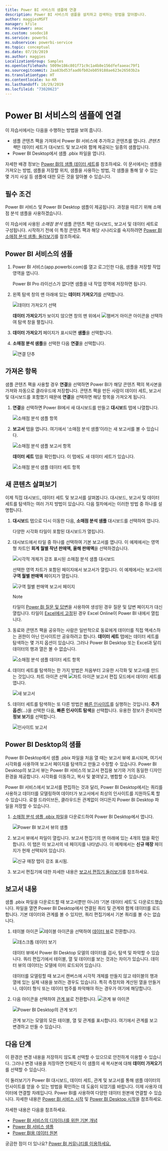 ```yaml
---
title: Power BI 서비스의 샘플에 연결
description: Power BI 서비스의 샘플을 설치하고 검색하는 방법을 알아봅니다.
author: maggiesMSFT
manager: kfile
ms.reviewer: amac
ms.custom: seodec18
ms.service: powerbi
ms.subservice: powerbi-service
ms.topic: conceptual
ms.date: 07/19/2019
ms.author: maggies
LocalizationGroup: Samples
ms.openlocfilehash: 5009e186c801f71c9c1a4b8e156dfefaaeac79f1
ms.sourcegitcommit: 2aa83bd53faad6fb02eb059188ae623e26503b2a
ms.translationtype: HT
ms.contentlocale: ko-KR
ms.lasthandoff: 10/29/2019
ms.locfileid: "73020623"
---
```

#  <a name="connect-to-the-samples-in-the-power-bi-service"></a>Power BI 서비스의 샘플에 연결

이 자습서에서는 다음을 수행하는 방법을 보여 줍니다. 
- 샘플 콘텐츠 팩을 가져와서 Power BI 서비스에 추가하고 콘텐츠를 엽니다. *콘텐츠 팩*은 데이터 세트가 대시보드 및 보고서와 함께 제공되는 일종의 샘플입니다. 
- Power BI Desktop에서 샘플 .pbix 파일을 엽니다.

자세한 배경 정보는 [Power BI의 샘플 데이터 세트](sample-datasets.md)를 참조하세요. 이 문서에서는 샘플을 가져오는 방법, 샘플을 저장할 위치, 샘플을 사용하는 방법, 각 샘플을 통해 알 수 있는 몇 가지 사실 등 샘플에 대한 모든 것을 알아볼 수 있습니다. 

## <a name="prerequisites"></a>필수 조건
Power BI 서비스 및 Power BI Desktop 샘플이 제공됩니다. 과정을 따르기 위해 소매점 분석 샘플을 사용하겠습니다.

이 자습서에 사용된 *소매점 분석* 샘플 콘텐츠 팩은 대시보드, 보고서 및 데이터 세트로 구성됩니다.
시작하기 전에 이 특정 콘텐츠 팩과 해당 시나리오를 숙지하려면 [Power BI 소매점 분석 샘플: 둘러보기](sample-retail-analysis.md)를 참조하세요.

## <a name="samples-in-the-power-bi-service"></a>Power BI 서비스의 샘플

1. Power BI 서비스(app.powerbi.com)를 열고 로그인한 다음, 샘플을 저장할 작업 영역을 엽니다. 

    Power BI Pro 라이선스가 없다면 샘플을 내 작업 영역에 저장하면 됩니다.

2. 왼쪽 탐색 창의 맨 아래에 있는 **데이터 가져오기**를 선택합니다. 

   ![데이터 가져오기 선택](media/sample-datasets/power-bi-get-data.png)

   **데이터 가져오기**가 보이지 않으면 창의 맨 위에서 ![햄버거 아이콘](media/sample-tutorial-connect-to-the-samples/expand-nav.png) 아이콘을 선택하여 탐색 창을 펼칩니다.

5. **데이터 가져오기** 페이지가 표시되면 **샘플**을 선택합니다.
   
6. **소매점 분석 샘플**을 선택한 다음 **연결**을 선택합니다.   
   
   ![연결 단추](media/sample-tutorial-connect-to-the-samples/pbi_retailanalysissampleconnect.png)

## <a name="what-was-imported"></a>가져온 항목
샘플 콘텐츠 팩을 사용할 경우 **연결**을 선택하면 Power BI가 해당 콘텐츠 팩의 복사본을 가져와 자동으로 클라우드에 저장합니다. 콘텐츠 팩을 만든 사람이 데이터 세트, 보고서 및 대시보드를 포함했기 때문에 **연결**을 선택하면 해당 항목을 가져오게 됩니다. 

1. **연결**을 선택하면 Power BI에서 새 대시보드를 만들고 **대시보드** 탭에 나열합니다. 
   
   ![소매점 분석 샘플 항목](media/sample-retail-analysis/retail-entry.png)
2. **보고서** 탭을 엽니다. 여기에서 ‘소매점 분석 샘플’이라는 새 보고서를 볼 수 있습니다. 
   
   ![소매점 분석 샘플 보고서 항목](media/sample-tutorial-connect-to-the-samples/power-bi-new-report.png)
   
   **데이터 세트** 탭을 확인합니다. 이 탭에도 새 데이터 세트가 있습니다.
   
   ![소매점 분석 샘플 데이터 세트 항목](media/sample-tutorial-connect-to-the-samples/power-bi-new-dataset.png)

## <a name="explore-your-new-content"></a>새 콘텐츠 살펴보기
이제 직접 대시보드, 데이터 세트 및 보고서를 살펴봅니다. 대시보드, 보고서 및 데이터 세트를 탐색하는 여러 가지 방법이 있습니다. 다음 절차에서는 이러한 방법 중 하나를 설명합니다.  

1. **대시보드** 탭으로 다시 이동한 다음, **소매점 분석 샘플** 대시보드를 선택하여 엽니다.       

   다양한 시각화 타일이 포함된 대시보드가 열립니다.   
 
1. 대시보드에서 타일 중 하나를 선택하여 기본 보고서를 엽니다. 이 예제에서는 영역형 차트인 **회계 월별 작년 판매액, 올해 판매액**을 선택하겠습니다.  

   ![시각적 개체가 강조 표시된 소매점 분석 샘플 대시보드](media/sample-tutorial-connect-to-the-samples/power-bi-dashboards2new.png)

   선택한 영역 차트가 포함된 페이지에서 보고서가 열립니다. 이 예제에서는 보고서의 **구역 월별 판매액** 페이지가 열립니다.
   
   ![구역 월별 판매액 보고서 페이지](media/sample-tutorial-connect-to-the-samples/power-bi-report.png)
   
   > [!NOTE]
   > 타일이 [Power BI 질문 및 답변](power-bi-tutorial-q-and-a.md)을 사용하여 생성된 경우 질문 및 답변 페이지가 대신 열립니다. 타일이 [Excel에서 고정](service-dashboard-pin-tile-from-excel.md)된 경우 Excel Online이 Power BI 내에서 열립니다.
   > 
   > 
1. 동료와 콘텐츠 팩을 공유하는 사람은 일반적으로 동료에게 데이터를 직접 액세스하는 권한이 아닌 인사이트만 공유하려고 합니다. **데이터 세트** 탭에는 데이터 세트를 탐색하는 몇 가지 옵션이 있습니다. 그러나 Power BI Desktop 또는 Excel과 달리 데이터의 행과 열은 볼 수 없습니다. 
   
   ![소매점 분석 샘플 데이터 세트 항목](media/sample-tutorial-connect-to-the-samples/power-bi-new-dataset.png)
   
1. 데이터 세트를 탐색하는 한 가지 방법은 처음부터 고유한 시각화 및 보고서를 만드는 것입니다. 차트 아이콘 선택 ![차트 아이콘](media/sample-tutorial-connect-to-the-samples/power-bi-chart-icon4.png) 보고서 편집 모드에서 데이터 세트를 엽니다.
     
   ![새 보고서](media/sample-tutorial-connect-to-the-samples/power-bi-report-editing.png)

1. 데이터 세트를 탐색하는 또 다른 방법은 [빠른 인사이트](consumer/end-user-insights.md)를 실행하는 것입니다. **추가 옵션**(...)을 선택한 다음, **빠른 인사이트 탐색**을 선택합니다. 유용한 정보가 준비되면 **정보 보기**를 선택합니다.
     
    ![인사이트 보고서](media/sample-tutorial-connect-to-the-samples/power-bi-insights.png)

## <a name="samples-in-power-bi-desktop"></a>Power BI Desktop의 샘플 
Power BI Desktop에서 샘플 .pbix 파일을 처음 열 때는 보고서 뷰에 표시되며, 여기서 시각화를 사용하여 보고서 페이지를 탐색하고 만들고 수정할 수 있습니다. Power BI Desktop의 보고서 뷰는 Power BI 서비스의 보고서 편집용 보기와 거의 동일한 디자인 환경을 제공합니다. 시각화를 이동하고, 복사 및 붙여넣고, 병합할 수 있습니다. 

Power BI 서비스에서 보고서를 편집하는 것과 달리, Power BI Desktop에서는 쿼리를 사용하고 데이터를 모델링하여 데이터가 보고서에서 최상의 인사이트를 지원하도록 할 수 있습니다. 로컬 드라이브든, 클라우드든 관계없이 어디든지 Power BI Desktop 파일을 저장할 수 있습니다.

1. [소매점 분석 샘플 .pbix 파일](http://download.microsoft.com/download/9/6/D/96DDC2FF-2568-491D-AAFA-AFDD6F763AE3/Retail%20Analysis%20Sample%20PBIX.pbix)을 다운로드하여 Power BI Desktop에서 엽니다. 

    ![Power BI 보고서 뷰의 샘플](media/sample-tutorial-connect-to-the-samples/power-bi-samples-desktop.png)

1. 보고서 뷰에서 파일이 열립니다. 보고서 편집기의 맨 아래에 있는 4개의 탭을 확인합니다. 이 탭은 이 보고서의 네 페이지를 나타냅니다. 이 예제에서는 **신규 매장** 페이지가 현재 선택되어 있습니다. 

    ![신규 매장 탭이 강조 표시됨](media/sample-tutorial-connect-to-the-samples/power-bi-sample-tabs.png).

1. 보고서 편집기에 대한 자세한 내용은 [보고서 편집기 둘러보기](service-the-report-editor-take-a-tour.md)를 참조하세요.

## <a name="whats-in-your-report"></a>보고서 내용
샘플 .pbix 파일을 다운로드할 때 보고서뿐만 아니라 ‘기본 데이터 세트’도 다운로드했습니다.  파일을 열면 Power BI Desktop에서 연결된 쿼리 및 관계와 함께 데이터를 로드합니다. 기본 데이터와 관계를 볼 수 있지만, 쿼리 편집기에서 기본 쿼리를 볼 수는 없습니다.


1. 테이블 아이콘 ![테이블 아이콘](media/sample-tutorial-connect-to-the-samples/power-bi-data-icon.png)을 선택하여 [데이터 뷰](desktop-data-view.md)로 전환합니다.
 
    ![데스크톱 데이터 보기](media/sample-tutorial-connect-to-the-samples/power-bi-desktop-sample-data.png)

    데이터 뷰에서 Power BI Desktop 모델의 데이터를 검사, 탐색 및 파악할 수 있습니다. 쿼리 편집기에서 테이블, 열 및 데이터를 보는 것과는 차이가 있습니다. 데이터 뷰의 데이터는 모델에 이미 로드되어 있습니다.

    데이터를 모델링할 때 보고서 캔버스에 시각적 개체를 만들지 않고 테이블의 행과 열에 있는 실제 내용을 보려는 경우도 있습니다. 특히 측정치와 계산된 열을 만들거나, 데이터 형식 또는 데이터 범주를 파악해야 하는 경우가 여기에 해당합니다.

1. 다음 아이콘을 선택하여 [관계 뷰](desktop-relationship-view.md)로 전환합니다. ![관계 뷰 아이콘](media/sample-tutorial-connect-to-the-samples/power-bi-desktop-relationship-icon.png)
 
    ![Power BI Desktop의 관계 보기](media/sample-tutorial-connect-to-the-samples/power-bi-relationships.png)

    관계 보기는 모델의 모든 테이블, 열 및 관계를 표시합니다. 여기에서 관계를 보고 변경하고 만들 수 있습니다.

## <a name="next-steps"></a>다음 단계
이 환경은 변경 내용을 저장하지 않도록 선택할 수 있으므로 안전하게 이용할 수 있습니다. 그러나 변경 내용을 저장하면 언제든지 이 샘플의 새 복사본에 대해 **데이터 가져오기**를 선택할 수 있습니다.

이 둘러보기가 Power BI 대시보드, 데이터 세트, 관계 및 보고서를 통해 샘플 데이터의 인사이트를 얻을 수 있는 방법을 확인하는 데 도움이 되었기를 바랍니다. 이제 사용자 데이터에 연결할 차례입니다. Power BI를 사용하여 다양한 데이터 원본에 연결할 수 있습니다. 자세한 내용은 [Power BI 서비스 시작](service-get-started.md) 및 [Power BI Desktop 시작](desktop-getting-started.md)을 참조하세요.  

자세한 내용은 다음을 참조하세요.  
- [Power BI 서비스의 디자이너를 위한 기본 개념](service-basic-concepts.md)
- [Power BI 서비스 샘플](sample-datasets.md)
- [Power BI용 데이터 원본](service-get-data.md)

궁금한 점이 더 있나요? [Power BI 커뮤니티를 이용하세요.](http://community.powerbi.com/)
